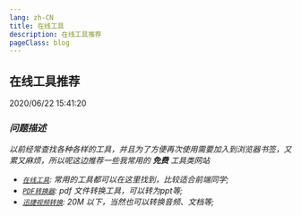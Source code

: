 ```yaml
---
lang: zh-CN
title: 在线工具
description: 在线工具推荐
pageClass: blog
---
```


## 在线工具推荐
<p class="date">2020/06/22 15:41:20 
<span id="/blog/tool/toolOnline.html" class="leancloud_visitors">
    <i class="shni shn-eye-fill" />
    <i class="leancloud-visitors-count"></i>
</span>
</p>

### 问题描述
以前经常查找各种各样的工具，并且为了方便再次使用需要加入到浏览器书签，又累又麻烦，所以呢这边推荐一些我常用的 **免费** 工具类网站
* [`在线工具`](https://tool.lu/): 常用的工具都可以在这里找到，比较适合前端同学;
* [`PDF转换器`](http://www.pdfdo.com/pdf-to-ppt.aspx): pdf 文件转换工具，可以转为ppt等;
* [`迅捷视频转换`](https://app.xunjiepdf.com/video/): 20M 以下，当然也可以转换音频、文档等;
